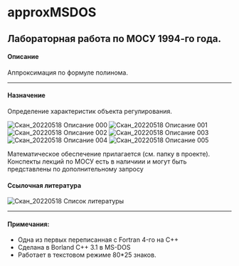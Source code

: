 # approxMSDOS
Лабораторная работа по МОСУ 1994-го года.
----
#### Описание
Аппроксимация по формуле полинома.

----
#### Назначение
Определение характеристик объекта регулирования.

![Скан_20220518 Описание 000](https://user-images.githubusercontent.com/104857185/169671999-98f301df-3a4e-41a4-b5ac-0c5787f29e6b.png)
![Скан_20220518 Описание 001](https://user-images.githubusercontent.com/104857185/169672007-45df0b58-e8b4-45f9-976e-845ed875fd86.png)
![Скан_20220518 Описание 002](https://user-images.githubusercontent.com/104857185/169672025-c4f2070f-daef-438c-be25-c9363657ce33.png)
![Скан_20220518 Описание 003](https://user-images.githubusercontent.com/104857185/169672031-844a341e-fa96-4109-b942-7bbb69843dd9.png)
![Скан_20220518 Описание 004](https://user-images.githubusercontent.com/104857185/169672036-c07a0e4c-206c-4f57-a47c-254498d403e3.png)
![Скан_20220518 Описание 005](https://user-images.githubusercontent.com/104857185/169672044-e40df585-d5b3-4357-93e6-5328ed2b51c5.png)

Математическое обеспечение прилагается (см. папку в проекте).
Конспекты лекций по МОСУ есть в наличиии и могут быть представлены по дополнительному запросу

#### Ссылочная литература
![Скан_20220518 Список литературы](https://user-images.githubusercontent.com/104857185/169306945-beb12ac5-c95a-475a-80e4-7fd05b550bba.png)

----
#### Примечания:
 - Одна из первых переписанная с Fortran 4-го на C++
 - Сделана в Borland C++ 3.1 в MS-DOS
 - Работает в текстовом режиме 80*25 знаков.
